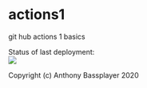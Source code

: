 # actions1
git hub actions 1 basics

Status of last deployment:<br>
<img src="https://github.com/adv4000/actions1/workflows/my_git_action1/badge.svg?branch=master"><br>

Copyright (c) Anthony Bassplayer 2020
